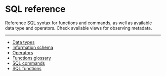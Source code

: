 # [](#sql-reference)SQL reference

Reference SQL syntax for functions and commands, as well as available data type and operators. Check available views for observing metadata.

* * *

- [Data types](/sql_reference/data-types.html)
- [Information schema](/sql_reference/information-schema/)
- [Operators](/sql_reference/operators.html)
- [Functions glossary](/sql_reference/functions-reference/functions-glossary.html)
- [SQL commands](/sql_reference/commands/)
- [SQL functions](/sql_reference/functions-reference/functions-reference.html)